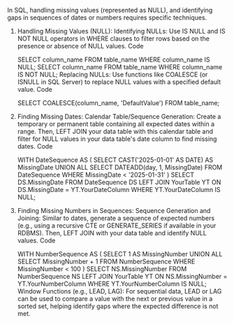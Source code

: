 In SQL, handling missing values (represented as NULL), and identifying gaps in sequences of dates or numbers requires specific techniques.
1. Handling Missing Values (NULL):
Identifying NULLs: Use IS NULL and IS NOT NULL operators in WHERE clauses to filter rows based on the presence or absence of NULL values.
Code

    SELECT column_name FROM table_name WHERE column_name IS NULL;
    SELECT column_name FROM table_name WHERE column_name IS NOT NULL;
Replacing NULLs: Use functions like COALESCE (or ISNULL in SQL Server) to replace NULL values with a specified default value.
Code

    SELECT COALESCE(column_name, 'DefaultValue') FROM table_name;
2. Finding Missing Dates:
Calendar Table/Sequence Generation: Create a temporary or permanent table containing all expected dates within a range. Then, LEFT JOIN your data table with this calendar table and filter for NULL values in your data table's date column to find missing dates.
Code

    WITH DateSequence AS (
        SELECT CAST('2025-01-01' AS DATE) AS MissingDate
        UNION ALL
        SELECT DATEADD(day, 1, MissingDate)
        FROM DateSequence
        WHERE MissingDate < '2025-01-31'
    )
    SELECT DS.MissingDate
    FROM DateSequence DS
    LEFT JOIN YourTable YT ON DS.MissingDate = YT.YourDateColumn
    WHERE YT.YourDateColumn IS NULL;
3. Finding Missing Numbers in Sequences:
Sequence Generation and Joining: Similar to dates, generate a sequence of expected numbers (e.g., using a recursive CTE or GENERATE_SERIES if available in your RDBMS). Then, LEFT JOIN with your data table and identify NULL values.
Code

    WITH NumberSequence AS (
        SELECT 1 AS MissingNumber
        UNION ALL
        SELECT MissingNumber + 1
        FROM NumberSequence
        WHERE MissingNumber < 100
    )
    SELECT NS.MissingNumber
    FROM NumberSequence NS
    LEFT JOIN YourTable YT ON NS.MissingNumber = YT.YourNumberColumn
    WHERE YT.YourNumberColumn IS NULL;
Window Functions (e.g., LEAD, LAG): For sequential data, LEAD or LAG can be used to compare a value with the next or previous value in a sorted set, helping identify gaps where the expected difference is not met.
